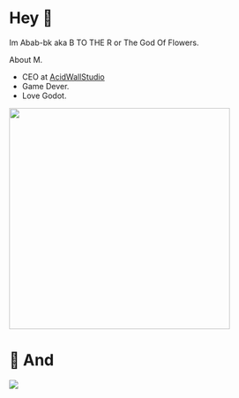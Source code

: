 # Hey 👋 
Im Abab-bk aka B TO THE R or The God Of Flowers.

About M.
- CEO at [AcidWallStudio](www.acidwall.icu)
- Game Dever.
- Love Godot.

<img width="400" src="https://github-readme-stats-mauve-three-97.vercel.app/api?username=Abab-bk&theme=dracula">

# 🌟 **And**
<img  src="https://github-readme-stats-mauve-three-97.vercel.app/api/top-langs/?username=Abab-bk&locale=cn&langs_count=10000&layout=compact">


